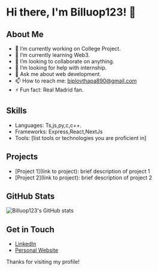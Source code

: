 # Hi there, I'm Billuop123! 👋

## About Me

- 🔭 I’m currently working on College Project.
- 🌱 I’m currently learning Web3.
- 👯 I’m looking to collaborate on anything.
- 🤔 I’m looking for help with internship.
- 💬 Ask me about web development.
- 📫 How to reach me: biplovthapa890@gmail.com
- ⚡ Fun fact: Real Madrid fan.

## Skills

- Languages: Ts,js,py,c,c++.
- Frameworks: Express,React,NextJs
- Tools: [list tools or technologies you are proficient in]

## Projects

- [Project 1](link to project): brief description of project 1
- [Project 2](link to project): brief description of project 2

## GitHub Stats

![Billuop123's GitHub stats](https://github-readme-stats.vercel.app/api?username=billuop123&show_icons=true&theme=radical)

## Get in Touch

- [LinkedIn](https://www.linkedin.com/in/biplov-thapa-08493531b/)
- [Personal Website]()

Thanks for visiting my profile!
